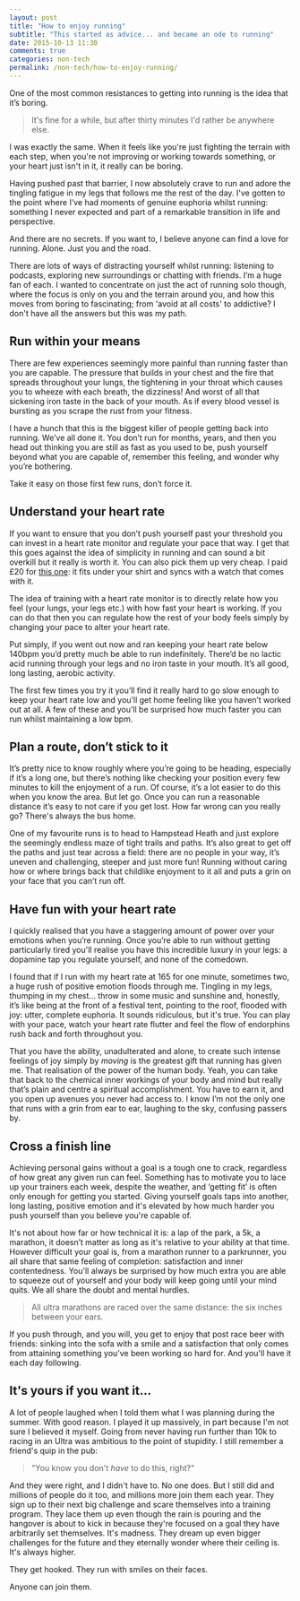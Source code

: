```yaml
---
layout: post
title: "How to enjoy running"
subtitle: "This started as advice... and became an ode to running"
date: 2015-10-13 11:30
comments: true
categories: non-tech
permalink: /non-tech/how-to-enjoy-running/
---
```



One of the most common resistances to getting into running is the idea that it’s boring.

> It's fine for a while, but after thirty minutes I'd rather be anywhere else.

I was exactly the same. When it feels like you're just fighting the terrain with each step, when you're not improving or working towards something, or your heart just isn't in it, it really can be boring.

Having pushed past that barrier, I now absolutely crave to run and adore the tingling fatigue in my legs that follows me the rest of the day. I've gotten to the point where I’ve had moments of genuine euphoria whilst running: something I never expected and part of a remarkable transition in life and perspective.

And there are no secrets. If you want to, I believe anyone can find a love for running. Alone. Just you and the road.

There are lots of ways of distracting yourself whilst running: listening to podcasts, exploring new surroundings or chatting with friends. I’m a huge fan of each. I wanted to concentrate on just the act of running solo though, where the focus is only on you and the terrain around you, and how this moves from boring to fascinating; from 'avoid at all costs' to addictive? I don't have all the answers but this was my path.

<h2 id="run-within-your-means" class="blog-subtitle">Run within your means</h2>

There are few experiences seemingly more painful than running faster than you are capable. The pressure that builds in your chest and the fire that spreads throughout your lungs, the tightening in your throat which causes you to wheeze with each breath, the dizziness! And worst of all that sickening iron taste in the back of your mouth. As if every blood vessel is bursting as you scrape the rust from your fitness.

I have a hunch that this is the biggest killer of people getting back into running. We’ve all done it. You don’t run for months, years, and then you head out thinking you are still as fast as you used to be, push yourself beyond what you are capable of, remember this feeling, and wonder why you’re bothering.

Take it easy on those first few runs, don’t force it.

<h2 id="understand-your-heart-rate" class="blog-subtitle">Understand your heart rate</h2>

If you want to ensure that you don’t push yourself past your threshold you can invest in a heart rate monitor and regulate your pace that way. I get that this goes against the idea of simplicity in running and can sound a bit overkill but it really is worth it. You can also pick them up very cheap. I paid £20 for [this one](http://www.amazon.co.uk/gp/product/B003HT88JQ?psc=1&redirect=true&ref_=oh_aui_detailpage_o07_s00): it fits under your shirt and syncs with a watch that comes with it.

The idea of training with a heart rate monitor is to directly relate how you feel (your lungs, your legs etc.) with how fast your heart is working. If you can do that then you can regulate how the rest of your body feels simply by changing your pace to alter your heart rate.

Put simply, if you went out now and ran keeping your heart rate below 140bpm you’d pretty much be able to run indefinitely. There’d be no lactic acid running through your legs and no iron taste in your mouth. It’s all good, long lasting, aerobic activity.

The first few times you try it you’ll find it really hard to go slow enough to keep your heart rate low and you’ll get home feeling like you haven’t worked out at all. A few of these and you’ll be surprised how much faster you can run whilst maintaining a low bpm.


<h2 id="plan-a-route-and-dont-stick-to-it" class="blog-subtitle">Plan a route, don’t stick to it</h2>

It’s pretty nice to know roughly where you’re going to be heading, especially if it’s a long one, but there’s nothing like checking your position every few minutes to kill the enjoyment of a run. Of course, it’s a lot easier to do this when you know the area. But let go. Once you can run a reasonable distance it’s easy to not care if you get lost. How far wrong can you really go? There's always the bus home.

One of my favourite runs is to head to Hampstead Heath and just explore the seemingly endless maze of tight trails and paths. It’s also great to get off the paths and just tear across a field: there are no people in your way, it’s uneven and challenging, steeper and just more fun! Running without caring how or where brings back that childlike enjoyment to it all and puts a grin on your face that you can’t run off.

<h2 id="have-fun-with-your-heart-rate" class="blog-subtitle">Have fun with your heart rate</h2>

I quickly realised that you have a staggering amount of power over your emotions when you’re running. Once you’re able to run without getting particularly tired you'll realise you have this incredible luxury in your legs: a dopamine tap you regulate yourself, and none of the comedown.

I found that if I run with my heart rate at 165 for one minute, sometimes two, a huge rush of positive emotion floods through me. Tingling in my legs, thumping in my chest... throw in some music and sunshine and, honestly, it’s like being at the front of a festival tent, pointing to the roof, flooded with joy: utter, complete euphoria. It sounds ridiculous, but it's true. You can play with your pace, watch your heart rate flutter and feel the flow of endorphins rush back and forth throughout you.

That you have the ability, unadulterated and alone, to create such intense feelings of joy simply by _moving_ is the greatest gift that running has given me. That realisation of the power of the human body. Yeah, you can take that back to the chemical inner workings of your body and mind but really that’s plain and centre a spiritual accomplishment. You have to earn it, and you open up avenues you never had access to. I know I’m not the only one that runs with a grin from ear to ear, laughing to the sky, confusing passers by.

<h2 id="cross-a-finish-line" class="blog-subtitle">Cross a finish line</h2>

Achieving personal gains without a goal is a tough one to crack, regardless of how great any given run can feel. Something has to motivate you to lace up your trainers each week, despite the weather, and ‘getting fit’ is often only enough for getting you started. Giving yourself goals taps into another, long lasting, positive emotion and it's elevated by how much harder you push yourself than you believe you're capable of.

It's not about how far or how technical it is: a lap of the park, a 5k, a marathon, it doesn’t matter as long as it's relative to your ability at that time. However difficult your goal is, from a marathon runner to a parkrunner, you all share that same feeling of completion: satisfaction and inner contentedness. You'll always be surprised by how much extra you are able to squeeze out of yourself and your body will keep going until your mind quits. We all share the doubt and mental hurdles.

> All ultra marathons are raced over the same distance: the six inches between your ears.

If you push through, and you will, you get to enjoy that post race beer with friends: sinking into the sofa with a smile and a satisfaction that only comes from attaining something you’ve been working so hard for. And you'll have it each day following.


<h2 id="its-yours-if-you-want-it" class="blog-subtitle">It's yours if you want it...</h2>

A lot of people laughed when I told them what I was planning during the summer. With good reason. I played it up massively, in part because I'm not sure I believed it myself. Going from never having run further than 10k to racing in an Ultra was ambitious to the point of stupidity. I still remember a friend's quip in the pub:

> "You know you don't _have_ to do this, right?"

And they were right, and I didn't have to. No one does. But I still did and millions of people do it too, and millions more join them each year. They sign up to their next big challenge and scare themselves into a training program. They lace them up even though the rain is pouring and the hangover is about to kick in because they're focused on a goal they have arbitrarily set themselves. It's madness. They dream up even bigger challenges for the future and they eternally wonder where their ceiling is. It's always higher.

They get hooked. They run with smiles on their faces.

Anyone can join them.
